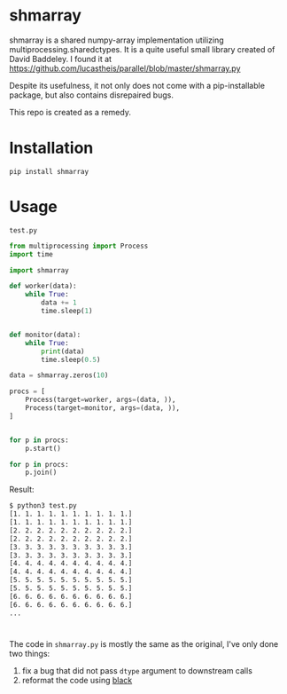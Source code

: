 # shmarray
shmarray is a shared numpy-array implementation utilizing
multiprocessing.sharedctypes.  It is a quite useful small library created of
David Baddeley. I found it at
https://github.com/lucastheis/parallel/blob/master/shmarray.py

Despite its usefulness, it not only does not come with a pip-installable
package, but also contains disrepaired bugs. 

This repo is created as a remedy.

# Installation
```
pip install shmarray
```

# Usage

`test.py`
```python
from multiprocessing import Process
import time

import shmarray

def worker(data):
    while True:
        data += 1
        time.sleep(1)


def monitor(data):
    while True:
        print(data)
        time.sleep(0.5)

data = shmarray.zeros(10)

procs = [
    Process(target=worker, args=(data, )),
    Process(target=monitor, args=(data, )),
]


for p in procs:
    p.start()

for p in procs:
    p.join()
```

Result:
```bash
$ python3 test.py
[1. 1. 1. 1. 1. 1. 1. 1. 1. 1.]
[1. 1. 1. 1. 1. 1. 1. 1. 1. 1.]
[2. 2. 2. 2. 2. 2. 2. 2. 2. 2.]
[2. 2. 2. 2. 2. 2. 2. 2. 2. 2.]
[3. 3. 3. 3. 3. 3. 3. 3. 3. 3.]
[3. 3. 3. 3. 3. 3. 3. 3. 3. 3.]
[4. 4. 4. 4. 4. 4. 4. 4. 4. 4.]
[4. 4. 4. 4. 4. 4. 4. 4. 4. 4.]
[5. 5. 5. 5. 5. 5. 5. 5. 5. 5.]
[5. 5. 5. 5. 5. 5. 5. 5. 5. 5.]
[6. 6. 6. 6. 6. 6. 6. 6. 6. 6.]
[6. 6. 6. 6. 6. 6. 6. 6. 6. 6.]
...
```

# 
The code in `shmarray.py` is mostly the same as the original, I've only done two things:
1. fix a bug that did not pass `dtype` argument to downstream calls
2. reformat the code using [black](https://github.com/psf/black)

